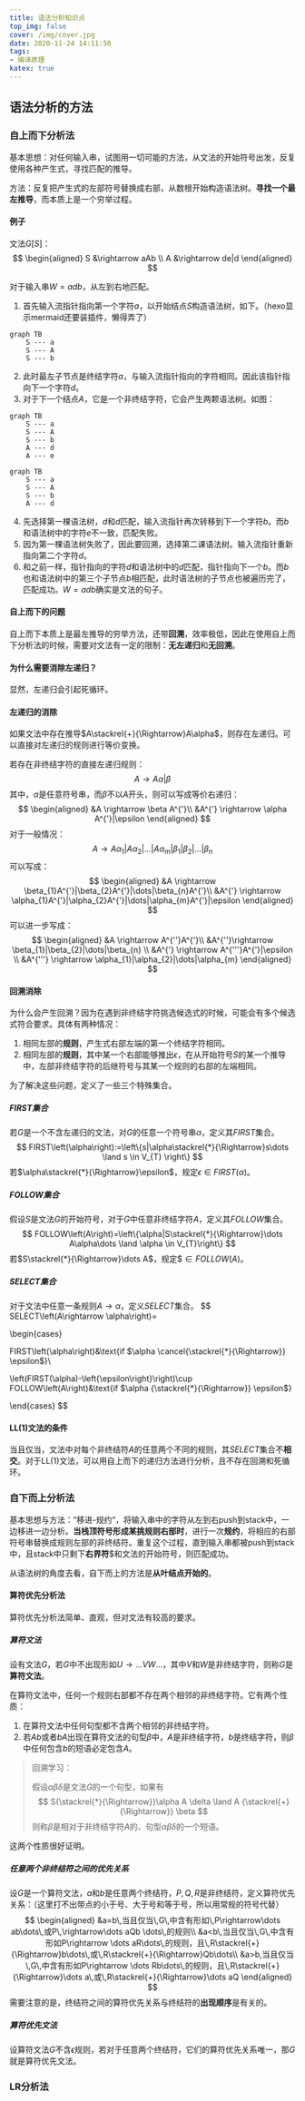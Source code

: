 ```yaml
---
title: 语法分析知识点
top_img: false
cover: /img/cover.jpg
date: 2020-11-24 14:11:50
tags:
- 编译原理
katex: true
---
```


## 语法分析的方法

### 自上而下分析法

基本思想：对任何输入串，试图用一切可能的方法，从文法的开始符号出发，反复使用各种产生式，寻找匹配的推导。

方法：反复把产生式的左部符号替换成右部，从数根开始构造语法树。**寻找一个最左推导**，而本质上是一个穷举过程。

#### 例子 
文法$G\left[S\right]$：
$$
\begin{aligned}
S &\rightarrow aAb	\\
A &\rightarrow de|d
\end{aligned}
$$

对于输入串$W=adb$，从左到右地匹配。
1. 首先输入流指针指向第一个字符$a$，以开始结点$S$构造语法树，如下。（hexo显示mermaid还要装插件，懒得弄了）
```mermaid
graph TB
    S --- a
    S --- A
    S --- b
```
2. 此时最左子节点是终结字符$a$，与输入流指针指向的字符相同。因此该指针指向下一个字符$d$。
3. 对于下一个结点$A$，它是一个非终结字符，它会产生两颗语法树。如图：

```mermaid
graph TB
    S --- a
    S --- A
    S --- b
    A --- d
    A --- e
```

```mermaid
graph TB
    S --- a
    S --- A
    S --- b
    A --- d
```

4. 先选择第一棵语法树，$d$和$d$匹配，输入流指针再次转移到下一个字符$b$。而$b$和语法树中的字符$e$不一致，匹配失败。
5. 因为第一棵语法树失败了，因此要回溯，选择第二课语法树。输入流指针重新指向第二个字符$d$。
6. 和之前一样，指针指向的字符$d$和语法树中的$d$匹配，指针指向下一个$b$。而$b$也和语法树中的第三个子节点$b$相匹配，此时语法树的子节点也被遍历完了，匹配成功。$W=adb$确实是文法的句子。

#### 自上而下的问题
自上而下本质上是最左推导的穷举方法，还带**回溯**，效率极低，因此在使用自上而下分析法的时候，需要对文法有一定的限制：**无左递归**和**无回溯**。

#### 为什么需要消除左递归？
显然，左递归会引起死循环。

#### 左递归的消除

如果文法中存在推导$A\stackrel{+}{\Rightarrow}A\alpha$，则存在左递归。可以直接对左递归的规则进行等价变换。

若存在非终结字符的直接左递归规则：
$$
A \rightarrow A\alpha|\beta
$$
其中，$\alpha$是任意符号串，而$\beta$不以$A$开头，则可以写成等价右递归：
$$
\begin{aligned}
&A \rightarrow \beta A^{'}\\
&A^{'} \rightarrow \alpha A^{'}|\epsilon
\end{aligned}
$$
对于一般情况：
$$
A \rightarrow A \alpha_{1}|A \alpha_{2}|\dots|A \alpha_{m}|\beta_{1}|\beta_{2}|\dots|\beta_{n}
$$
可以写成：
$$
\begin{aligned}
&A \rightarrow \beta_{1}A^{'}|\beta_{2}A^{'}|\dots|\beta_{n}A^{'}\\
&A^{'} \rightarrow \alpha_{1}A^{'}|\alpha_{2}A^{'}|\dots|\alpha_{m}A^{'}|\epsilon
\end{aligned}
$$
可以进一步写成：
$$
\begin{aligned}
&A \rightarrow A^{''}A^{'}\\
&A^{''}\rightarrow \beta_{1}|\beta_{2}|\dots|\beta_{n} \\
&A^{'} \rightarrow A^{'''}A^{'}|\epsilon \\
&A^{'''} \rightarrow \alpha_{1}|\alpha_{2}|\dots|\alpha_{m}
\end{aligned}
$$

#### 回溯消除

为什么会产生回溯？因为在遇到非终结字符挑选候选式的时候，可能会有多个候选式符合要求。具体有两种情况：
1. 相同左部的**规则**，产生式右部左端的第一个终结字符相同。
2. 相同左部的**规则**，其中某一个右部能够推出$\epsilon$，在从开始符号$S$的某一个推导中，左部非终结字符的后继符号与其某一个规则的右部的左端相同。

为了解决这些问题，定义了一些三个特殊集合。

##### FIRST集合
若$G$是一个不含左递归的文法，对$G$的任意一个符号串$\alpha$，定义其$FIRST$集合。
$$
FIRST\left(\alpha\right):=\left\{s|\alpha\stackrel{*}{\Rightarrow}s\dots \land s \in V_{T} \right\}
$$
若$\alpha\stackrel{*}{\Rightarrow}\epsilon$，规定$\epsilon \in FIRST\left(\alpha\right)$。

##### FOLLOW集合

假设$S$是文法$G$的开始符号，对于$G$中任意非终结字符$A$，定义其$FOLLOW$集合。
$$
FOLLOW\left(A\right)=\left\{\alpha|S\stackrel{*}{\Rightarrow}\dots A\alpha\dots \land \alpha \in V_{T}\right\}
$$
若$S\stackrel{*}{\Rightarrow}\dots A$，规定$\$ \in FOLLOW\left(A\right)$。

##### SELECT集合 

对于文法中任意一条规则$A\rightarrow \alpha$，定义$SELECT$集合。
$$
SELECT\left(A\rightarrow \alpha\right)=

\begin{cases}

FIRST\left(\alpha\right)&\text{if $\alpha \cancel{\stackrel{*}{\Rightarrow}} \epsilon$}\\

\left(FIRST(\alpha)-\left\{\epsilon\right\}\right)\cup FOLLOW\left(A\right)&\text{if $\alpha {\stackrel{*}{\Rightarrow}} \epsilon$}

\end{cases}
$$

#### LL(1)文法的条件

当且仅当，文法中对每个非终结符$A$的任意两个不同的规则，其$SELECT$集合不**相交**。对于LL(1)文法，可以用自上而下的递归方法进行分析，且不存在回溯和死循环。

### 自下而上分析法

基本思想与方法：“移进-规约“，将输入串中的字符从左到右push到stack中，一边移进一边分析。**当栈顶符号形成某挑规则右部时**，进行一次**规约**，将相应的右部符号串替换成规则左部的非终结符。重复这个过程，直到输入串都被push到stack中，且stack中只剩下**右界符**$\$$和文法的开始符号，则匹配成功。

从语法树的角度去看，自下而上的方法是**从叶结点开始的**。

#### 算符优先分析法

算符优先分析法简单、直观，但对文法有较高的要求。

##### 算符文法

设有文法$G$，若$G$中不出现形如$U\rightarrow \dots VW \dots$，其中$V$和$W$是非终结字符，则称$G$是**算符文法**。

在算符文法中，任何一个规则右部都不存在两个相邻的非终结字符。它有两个性质：

1. 在算符文法中任何句型都不含两个相邻的非终结字符。
2. 若$Ab$或者$bA$出现在算符文法的句型$\beta$中，$A$是非终结字符，$b$是终结字符，则$\beta$中任何包含$b$的短语必定包含$A$。

>回溯学习：
>
>假设$\alpha \beta \delta$是文法$G$的一个句型，如果有
>$$
>S{\stackrel{*}{\Rightarrow}}\alpha A \delta \land A {\stackrel{+}{\Rightarrow}} \beta
>$$
>则称$\beta$是相对于非终结字符$A$的、句型$\alpha \beta \delta$的一个短语。

这两个性质很好证明。

##### 任意两个非终结符之间的优先关系

设$G$是一个算符文法，$a$和$b$是任意两个终结符，$P, Q,R$是非终结符，定义算符优先关系：（这里打不出带点的小于号、大于号和等于号，所以用常规的符号代替）
$$
\begin{aligned}
&a=b\,当且仅当\,G\,中含有形如\,P\rightarrow\dots ab\dots\,或P\,\rightarrow\dots aQb \dots\,的规则\\
&a<b\,当且仅当\,G\,中含有形如P\rightarrow \dots aR\dots\,的规则，且\,R\stackrel{+}{\Rightarrow}b\dots\,或\,R\stackrel{+}{\Rightarrow}Qb\dots\\
&a>b,当且仅当\,G\,中含有形如P\rightarrow \dots Rb\dots\,的规则，且\,R\stackrel{+}{\Rightarrow}\dots a\,或\,R\stackrel{+}{\Rightarrow}\dots aQ
\end{aligned}
$$
需要注意的是，终结符之间的算符优先关系与终结符的**出现顺序**是有关的。

##### 算符优先文法

设算符文法$G$不含$\epsilon$规则，若对于任意两个终结符，它们的算符优先关系唯一，那$G$就是算符优先文法。

### LR分析法